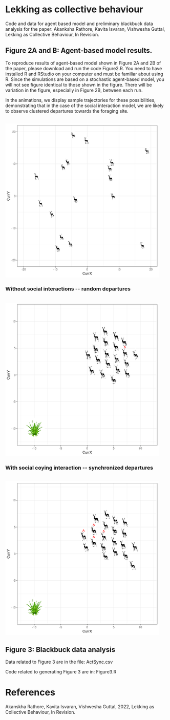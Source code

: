 # Lekking as collective behaviour

Code and data for agent based model and preliminary blackbuck data analysis for the paper: Akanksha Rathore, Kavita Isvaran, Vishwesha Guttal, Lekking as Collective Behaviour, In Revision. 

## Figure 2A and B: Agent-based model results.

To reproduce results of agent-based model shown in Figure 2A and 2B of the paper, please download and run the code Figure2.R. You need to have installed R and RStudio on your computer and must be familiar about using R. Since the simulations are based on a stochastic agent-based model, you will not see figure identical to those shown in the figure. There will be variation in the figure, especially in Figure 2B, between each run. 

In the animations, we display sample trajectories for these possibilities, demonstrating that in the case of the social interaction model, we are likely to observe clustered departures towards the foraging site.

<br>
<img src="https://github.com/aakanksharathore/Lekking-Perspective/blob/main/lek_formation.gif" alt="Alt text" title="Lek formation model">
<br>

### Without social interactions -- random departures

<br>
<img src="https://github.com/aakanksharathore/Lekking-Perspective/blob/main/rs0.gif" alt="Alt text" title="Random departures - no social interation">
<br>

### With social coying interaction -- synchronized departures

<br>
<img src="https://github.com/aakanksharathore/Lekking-Perspective/blob/main/rs1.gif" alt="Alt text" title="Synchronised departures - copying among neighbours">
<br>

## Figure 3: Blackbuck data analysis

Data related to Figure 3 are in the file: ActSync.csv

Code related to generating Figure 3 are in: Figure3.R

# References

Akanskha Rathore, Kavita Isvaran, Vishwesha Guttal, 2022, Lekking as Collective Behaviour, In Revision. 



